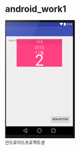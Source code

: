 # android_work1


<img src = "https://github.com/bjgs06/android_work1/blob/master/app/pics/a.PNG?raw=true"><br>안드로이드프로젝트생
